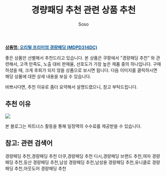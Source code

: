 ﻿---
layout: post
title:  "경량패딩 추천 관련 상품 추천"
author: Soso
categories: [ 패션의류 ]
tags: [경량패딩 추천,경량패딩 추천 더쿠,경량패딩 추천 디시,경량패딩 브랜드 추천,여자 경량패딩 추천,등산 경량패딩 추천,남성 경량패딩 추천,남성용 경량패딩 추천,유니클로 경량패딩 추천,아웃도어 경량패딩 추천]
image: https://ads-partners.coupang.com/image1/rkykbGwJTHljZxNErubr9xunnkmAnAgS9DWw0_gUH9VNF5oHb4-DRQwUVkLBa8cAQwAj4Kzsbo6jQ8E4_zM-Rd6ei6tInZqWrkkTj0fh55ChzLVKE0s0wMMjQLG0IUX8QnXqpeSrOXYHXezCGvzpLrNK91u6StA3fIDO01CxtHhFa1NCjwf2N7dc27Qbfoi-XrXznsDMBiiUUyGQnEeZ_xyGC9nJS0gSGyqkIImpvDzGx4-6GUPxu87zbYQiK5YlvDTD9t9w-yeoNTf34zJ279L3dGGP-ozDeH6ukIIb 
description: "쿠팡에서 경량패딩 추천 관련 상품으로 가장 고객 선호도가 높은 제품 중 하나입니다."
---

<a href="https://link.coupang.com/re/AFFSDP?lptag=AF5673682&pageKey=4543263081&itemId=5502335680&vendorItemId=5388945030&traceid=V0-153-51ce5a2b486121bc&requestid=20231116175000797149961248&token=31850C%7CMIXED"><b>상품명: <font color='#01579B'>오리털 프리미엄 경량패딩 (MDPD314DC)</font></b></a>

좋은 상품만 선별해서 추천드리고 있습니다.
본 상품은 쿠팡에서 "경량패딩 추천" 와 관련해서, 고객 만족도, 노출 대비 판매율, 선호도가 가장 높은 제품 중의 하나입니다.
구매하셨을 때, 크게 후회가 되지 않을 상품으로 보시면 됩니다. 
다음 이미지를 클릭하시면 해당 상품에 대한 상세 내용을 보실 수 있습니다.

바쁘시다면, 추천 이유로 좀더 요약해서 설명드렸으니, 참고 부탁드립니다.

## 추천 이유 

<a href="https://link.coupang.com/re/AFFSDP?lptag=AF5673682&pageKey=4543263081&itemId=5502335680&vendorItemId=5388945030&traceid=V0-153-51ce5a2b486121bc&requestid=20231116175000797149961248&token=31850C%7CMIXED"><img src="https://thumbnail6.coupangcdn.com/thumbnails/remote/q89/image/vendor_inventory/92c8/8bf6405109f28510ec0df31155218bc84285dc9cc15d054a7b5f9d331c58.jpg"></a> 

본 블로그는 파트너스 활동을 통해 일정액의 수수료를 제공받을 수 있습니다.

## 참고: 관련 검색어    
경량패딩 추천,경량패딩 추천 더쿠,경량패딩 추천 디시,경량패딩 브랜드 추천,여자 경량패딩 추천,등산 경량패딩 추천,남성 경량패딩 추천,남성용 경량패딩 추천,유니클로 경량패딩 추천,아웃도어 경량패딩 추천